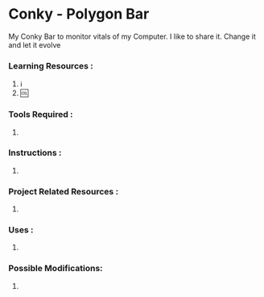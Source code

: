 Conky - Polygon Bar
===================

My Conky Bar to monitor vitals of my Computer. I like to share it. Change it and let it evolve

### Learning Resources :

1. :information_source:
2. :cool:	

### Tools Required :

1. 

### Instructions :

1. 

### Project Related Resources :

1. 

### Uses :

1. 

### Possible Modifications:

1. 

